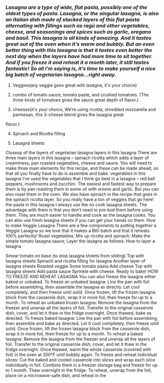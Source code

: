### *Lasagna are a type of wide, flat pasta, possibly one of the oldest types of pasta. Lasagna, or the singular lasagna, is also an Italian dish made of stacked layers of this flat pasta alternating with fillings such as ragù and other vegetables, cheese, and seasonings and spices such as garlic, oregano and basil. This lasagna is all kinds of amazing. And it tastes great out of the oven when it’s warm and bubbly. But an even better thing with this lasagna is that it tastes even better the next day when the layers have had more time to sit together. And if you freeze it and reheat it a month later, it still tastes fantastic! So all I’m saying is, it’s time to make yourself a nice big batch of vegetarian lasagna…right away.* 

1. Veggies(any veggie goes great with lasagna, it's your choice)

2. combo of tomato sauce, tomato paste, and crushed tomatoes. (The three kinds of tomatoes gives the sauce great depth of flavor.)

3. cheeses(it's your choice, We’re using ricotta, shredded mozzarella and parmesan, this 3-cheese blend gives the lasagna great

flavor.)

4. Spinach and Ricotta filling

5. Lasagna sheets

Closeup of the layers of vegetarian lasagna
layers in this lasagna
There are three main layers in this lasagna – spinach ricotta which adds a layer of creaminess, pan roasted vegetables, cheese and sauce. You will need to make three main elements for this recipe, and these can be made ahead, so that all you finally have to do is assemble and bake.
vegetables in this lasagna
I’ve used the vegetables that I think go best in a lasagna – red bell peppers, mushrooms and zucchini. The easiest and fastest way to prepare them is by pan roasting them in some oil with onions and garlic. But you can also roast them in the oven. We also have spinach in the recipe that goes in the spinach ricotta layer. So you really have a ton of veggies that go here!
the pasta in this lasagna
I always use the no cook lasagna sheets. The advantage with them is that you don’t need to pre-boil them before using them. They are much easier to handle and cook as the lasagna cooks. You can also use fresh lasagna sheets if you can get your hands on them.
How to make Veggie Lasagna
There are a few components to putting together a Veggie Lasagna so we love that it makes a BIG batch and that it reheats 100% perfectly!
Roast vegetables;
Mix up ricotta and spinach;
Make the simple tomato lasagna sauce;
Layer the lasagna as follows:
How to layer a lasagna

Smear tomato on base (to stop lasagna sheets from sliding)
Top with lasagna sheets
Spinach and ricotta filling for lasagna
Another layer of lasagna sheets
Roasted veggie
Some tomato pasta
Add cheese
Top with lasagna sheets
Add pasta sauce
Sprinkle with cheese. Ready to bake!
HOW TO FREEZE AND REHEAT LASAGNA
You can also freeze the lasagna either baked or unbaked.
To freeze an unbaked lasagna: Line the pan with foil before assembling, then assemble the lasagna as directly. Let cool completely, and then freeze until solid. Once frozen, lift the frozen lasagna block from the casserole dish, wrap it in more foil, then freeze for up to a month.
To reheat an unbaked frozen lasagna: Remove the lasagna from the freezer and unwrap all the layers of foil. Transfer to the original casserole dish, cover, and let it thaw in the fridge overnight. Once thawed, bake as directed.
To freeze baked lasagna: Line the pan with foil before assembling, then assemble and bake as directed. Let it cool completely, then freeze until solid. Once frozen, lift the frozen lasagna block from the casserole dish, wrap it in more foil, then freeze for up to a month.
To reheat a baked lasagna: Remove the lasagna from the freezer and unwrap all the layers of foil. Transfer to the original casserole dish, cover, and let it thaw in the fridge overnight. Once thawed, warm the whole casserole (covered with foil) in the oven at 350°F until bubbly again.
To freeze and reheat individual slices: Cut the baked and cooled casserole into slices and wrap each slice individually in foil. Combine them in a freezer storage bag and freeze for up to 1 month. Thaw overnight in the fridge. To reheat, unwrap from the foil, place on a microwave-safe dish, and reheat in the
